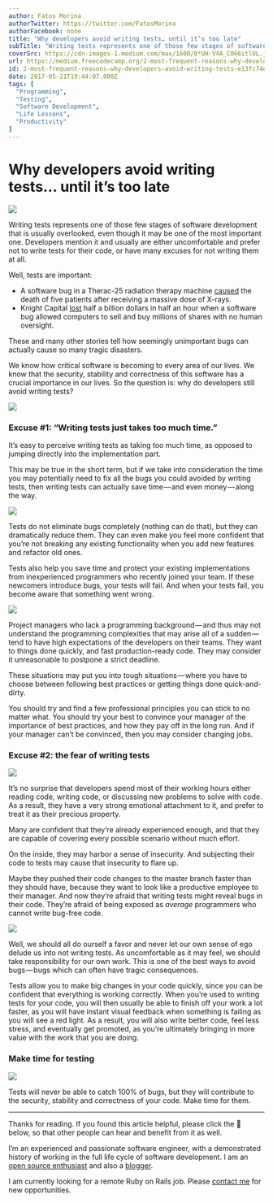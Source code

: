 ```yaml
---
author: Fatos Morina
authorTwitter: https://twitter.com/FatosMorina
authorFacebook: none
title: "Why developers avoid writing tests… until it’s too late"
subTitle: "Writing tests represents one of those few stages of software development that is usually overlooked, even though it may be one of the mos..."
coverSrc: https://cdn-images-1.medium.com/max/1600/0*UH-V4A_C066itlUL.jpg
url: https://medium.freecodecamp.org/2-most-frequent-reasons-why-developers-avoid-writing-tests-e13fc74ee2ab
id: 2-most-frequent-reasons-why-developers-avoid-writing-tests-e13fc74ee2ab
date: 2017-05-21T19:44:07.000Z
tags: [
  "Programming",
  "Testing",
  "Software Development",
  "Life Lessons",
  "Productivity"
]
---
```

# Why developers avoid writing tests… until it’s too late



![](https://cdn-images-1.medium.com/max/1600/0*UH-V4A_C066itlUL.jpg)



Writing tests represents one of those few stages of software development that is usually overlooked, even though it may be one of the most important one. Developers mention it and usually are either uncomfortable and prefer not to write tests for their code, or have many excuses for not writing them at all.

Well, tests are important:

*   A software bug in a Therac-25 radiation therapy machine [caused](https://www.newscientist.com/gallery/software-bugs/) the death of five patients after receiving a massive dose of X-rays.
*   Knight Capital [lost](https://www.newscientist.com/gallery/software-bugs/) half a billion dollars in half an hour when a software bug allowed computers to sell and buy millions of shares with no human oversight.

These and many other stories tell how seemingly unimportant bugs can actually cause so many tragic disasters.

We know how critical software is becoming to every area of our lives. We know that the security, stability and correctness of this software has a crucial importance in our lives. So the question is: why do developers still avoid writing tests?



![](https://cdn-images-1.medium.com/max/1600/1*PD2h1dzRneSp96U1Z_zozg.jpeg)



### **Excuse #1: “Writing tests just takes too much time.”**

It’s easy to perceive writing tests as taking too much time, as opposed to jumping directly into the implementation part.

This may be true in the short term, but if we take into consideration the time you may potentially need to fix all the bugs you could avoided by writing tests, then writing tests can actually save time — and even money — along the way.



![](https://cdn-images-1.medium.com/max/1600/0*pDjb7LePbqo6wqoZ.jpg)



Tests do not eliminate bugs completely (nothing can do that), but they can dramatically reduce them. They can even make you feel more confident that you’re not breaking any existing functionality when you add new features and refactor old ones.

Tests also help you save time and protect your existing implementations from inexperienced programmers who recently joined your team. If these newcomers introduce bugs, your tests will fail. And when your tests fail, you become aware that something went wrong.



![](https://cdn-images-1.medium.com/max/1600/1*lM6pj8HyiNp62MwLjeFmtQ.png)



Project managers who lack a programming background — and thus may not understand the programming complexities that may arise all of a sudden — tend to have high expectations of the developers on their teams. They want to things done quickly, and fast production-ready code. They may consider it unreasonable to postpone a strict deadline.

These situations may put you into tough situations — where you have to choose between following best practices or getting things done quick-and-dirty.

You should try and find a few professional principles you can stick to no matter what. You should try your best to convince your manager of the importance of best practices, and how they pay off in the long run. And if your manager can’t be convinced, then you may consider changing jobs.

### **Excuse #2: the fear of writing tests**



![](https://cdn-images-1.medium.com/max/1600/0*sH6bvhjjJ_957o9I.png)



It’s no surprise that developers spend most of their working hours either reading code, writing code, or discussing new problems to solve with code. As a result, they have a very strong emotional attachment to it, and prefer to treat it as their precious property.

Many are confident that they’re already experienced enough, and that they are capable of covering every possible scenario without much effort.

On the inside, they may harbor a sense of insecurity. And subjecting their code to tests may cause that insecurity to flare up.

Maybe they pushed their code changes to the master branch faster than they should have, because they want to look like a productive employee to their manager. And now they’re afraid that writing tests might reveal bugs in their code. They’re afraid of being exposed as _average_ programmers who cannot write bug-free code.



![](https://cdn-images-1.medium.com/max/1600/1*D5KWBY9NbqMNxABqhYif5Q.jpeg)



Well, we should all do ourself a favor and never let our own sense of ego delude us into not writing tests. As uncomfortable as it may feel, we should take responsibility for our own work. This is one of the best ways to avoid bugs — bugs which can often have tragic consequences.

Tests allow you to make big changes in your code quickly, since you can be confident that everything is working correctly. When you’re used to writing tests for your code, you will then usually be able to finish off your work a lot faster, as you will have instant visual feedback when something is failing as you will see a red light. As a result, you will also write better code, feel less stress, and eventually get promoted, as you’re ultimately bringing in more value with the work that you are doing.

### **Make time for testing**



![](https://cdn-images-1.medium.com/max/1600/1*8wklSO-gVik7ky6Xxr3K3A.jpeg)



Tests will never be able to catch 100% of bugs, but they will contribute to the security, stability and correctness of your code. Make time for them.











* * *







Thanks for reading. If you found this article helpful, please click the 💚 below, so that other people can hear and benefit from it as well.

I’m an experienced and passionate software engineer, with a demonstrated history of working in the full life cycle of software development. I am an [open source enthusiast](https://github.com/fatosmorina) and also a [blogger](http://fatosmorina.com).

I am currently looking for a remote Ruby on Rails job. Please [contact me](mailto:fatosi.morina@gmail.com) for new opportunities.








